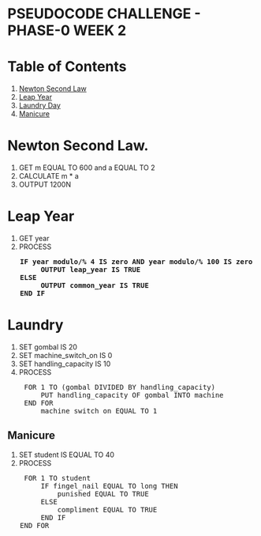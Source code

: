 # PSEUDOCODE CHALLENGE - PHASE-0 WEEK 2

# Table of Contents

1. <a href="#newton second law">Newton Second Law</a>
2. <a href="#leap year">Leap Year</a>
3. <a href="#laundry">Laundry Day</a>
4. <a href="#manicure">Manicure</a>

# Newton Second Law.

1. GET m EQUAL TO 600 and a EQUAL TO 2
2. CALCULATE m * a
3. OUTPUT 1200N

# Leap Year

1. GET year
2. PROCESS
<pre style="font-weight: bold">
   IF year modulo/% 4 IS zero AND year modulo/% 100 IS zero AND year modulo/% 400 IS zero THEN
        OUTPUT leap_year IS TRUE
   ELSE
        OUTPUT common_year IS TRUE
   END IF
</pre>

# Laundry

1. SET gombal IS 20
2. SET machine_switch_on IS 0
3. SET handling_capacity IS 10
4. PROCESS
<pre>
    FOR 1 TO (gombal DIVIDED BY handling_capacity)
        PUT handling_capacity OF gombal INTO machine
    END FOR
        machine_switch_on EQUAL TO 1
</pre>

## Manicure

1. SET student IS EQUAL TO 40
2. PROCESS
<pre>
    FOR 1 TO student
        IF fingel_nail EQUAL TO long THEN
            punished EQUAL TO TRUE
        ELSE
            compliment EQUAL TO TRUE
        END IF
   END FOR 
</pre>
